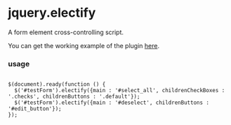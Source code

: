 # jquery.electify

A form element cross-controlling script.

You can get the working example of the plugin <a href="http://jsfiddle.net/utr64kbz/8/" target="_blank">here</a>. 

### usage
<pre lang="javascript">
<code>
$(document).ready(function () {
  $('#testForm').electify({main : '#select_all', childrenCheckBoxes : '.checks', childrenButtons : '.default'});
  $('#testForm').electify({main : '#deselect', childrenButtons : '#edit_button'});
});
</code>
</pre>